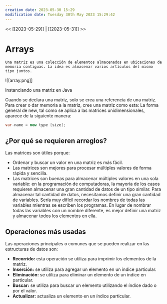 ```yaml
---
creation date: 2023-05-30 15:29
modification date: Tuesday 30th May 2023 15:29:42
---
```


<< [[2023-05-29]] | [[2023-05-31]] >>

# Arrays

```
Una matriz es una colección de elementos almacenados en ubicaciones de memoria contiguas. La idea es almacenar varios artículos del mismo tipo juntos.
```

![[array.png]]


Instanciando una matriz en Java

 Cuando se declara una matriz, solo se crea una referencia de una matriz.  Para crear o dar memoria a la matriz, cree una matriz como esta: La forma general de new, tal como se aplica a las matrices unidimensionales, aparece de la siguiente manera:

```Java
var-name = new type [size];
```

## ¿Por qué se requieren arreglos?

 Las matrices son útiles porque:

- Ordenar y buscar un valor en una matriz es más fácil.
- Las matrices son mejores para procesar múltiples valores de forma rápida y sencilla.
- Las matrices son buenas para almacenar múltiples valores en una sola variable: en la programación de computadoras, la mayoría de los casos requieren almacenar una gran cantidad de datos de un tipo similar.  Para almacenar tal cantidad de datos, necesitamos definir una gran cantidad de variables.  Sería muy difícil recordar los nombres de todas las variables mientras se escriben los programas.  En lugar de nombrar todas las variables con un nombre diferente, es mejor definir una matriz y almacenar todos los elementos en ella.

## Operaciones más usadas

 Las operaciones principales o comunes que se pueden realizar en las estructuras de datos son:

- **Recorrido:** esta operación se utiliza para imprimir los elementos de la matriz.
- **Inserción:** se utiliza para agregar un elemento en un índice particular.
- **Eliminación:** se utiliza para eliminar un elemento de un índice en particular.
- **Buscar:** se utiliza para buscar un elemento utilizando el índice dado o por el valor.
- **Actualizar:** actualiza un elemento en un índice particular.

